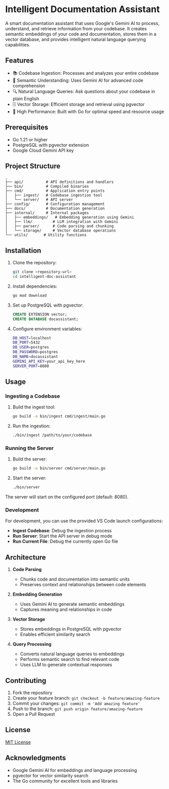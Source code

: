 # Intelligent Documentation Assistant

A smart documentation assistant that uses Google's Gemini AI to process, understand, and retrieve information from your codebase. It creates semantic embeddings of your code and documentation, stores them in a vector database, and provides intelligent natural language querying capabilities.

## Features

- 📚 Codebase Ingestion: Processes and analyzes your entire codebase
- 🧠 Semantic Understanding: Uses Gemini AI for advanced code comprehension
- 🔍 Natural Language Queries: Ask questions about your codebase in plain English
- 🗄️ Vector Storage: Efficient storage and retrieval using pgvector
- 🚀 High Performance: Built with Go for optimal speed and resource usage

## Prerequisites

- Go 1.21 or higher
- PostgreSQL with pgvector extension
- Google Cloud Gemini API key

## Project Structure

```
.
├── api/          # API definitions and handlers
├── bin/          # Compiled binaries
├── cmd/          # Application entry points
│   ├── ingest/   # Codebase ingestion tool
│   └── server/   # API server
├── config/       # Configuration management
├── docs/         # Documentation generation
├── internal/     # Internal packages
│   ├── embeddings/   # Embedding generation using Gemini
│   ├── llm/         # LLM integration with Gemini
│   ├── parser/      # Code parsing and chunking
│   └── storage/     # Vector database operations
└── utils/       # Utility functions
```

## Installation

1. Clone the repository:
   ```bash
   git clone <repository-url>
   cd intelligent-doc-assistant
   ```

2. Install dependencies:
   ```bash
   go mod download
   ```

3. Set up PostgreSQL with pgvector:
   ```sql
   CREATE EXTENSION vector;
   CREATE DATABASE docassistant;
   ```

4. Configure environment variables:
   ```bash
   DB_HOST=localhost
   DB_PORT=5432
   DB_USER=postgres
   DB_PASSWORD=postgres
   DB_NAME=docassistant
   GEMINI_API_KEY=your_api_key_here
   SERVER_PORT=8080
   ```

## Usage

### Ingesting a Codebase

1. Build the ingest tool:
   ```bash
   go build -o bin/ingest cmd/ingest/main.go
   ```

2. Run the ingestion:
   ```bash
   ./bin/ingest /path/to/your/codebase
   ```

### Running the Server

1. Build the server:
   ```bash
   go build -o bin/server cmd/server/main.go
   ```

2. Start the server:
   ```bash
   ./bin/server
   ```

The server will start on the configured port (default: 8080).

### Development

For development, you can use the provided VS Code launch configurations:

- **Ingest Codebase**: Debug the ingestion process
- **Run Server**: Start the API server in debug mode
- **Run Current File**: Debug the currently open Go file

## Architecture

1. **Code Parsing**
   - Chunks code and documentation into semantic units
   - Preserves context and relationships between code elements

2. **Embedding Generation**
   - Uses Gemini AI to generate semantic embeddings
   - Captures meaning and relationships in code

3. **Vector Storage**
   - Stores embeddings in PostgreSQL with pgvector
   - Enables efficient similarity search

4. **Query Processing**
   - Converts natural language queries to embeddings
   - Performs semantic search to find relevant code
   - Uses LLM to generate contextual responses

## Contributing

1. Fork the repository
2. Create your feature branch: `git checkout -b feature/amazing-feature`
3. Commit your changes: `git commit -m 'Add amazing feature'`
4. Push to the branch: `git push origin feature/amazing-feature`
5. Open a Pull Request

## License

[MIT License](LICENSE)

## Acknowledgments

- Google Gemini AI for embeddings and language processing
- pgvector for vector similarity search
- The Go community for excellent tools and libraries